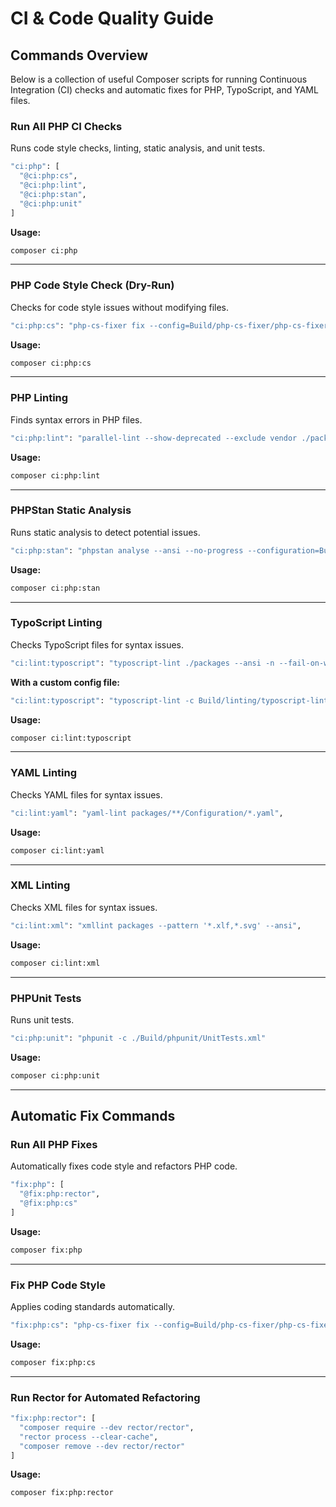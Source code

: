 # CI & Code Quality Guide

## Commands Overview

Below is a collection of useful Composer scripts for running Continuous Integration (CI) checks and automatic fixes for PHP, TypoScript, and YAML files.

### Run All PHP CI Checks

Runs code style checks, linting, static analysis, and unit tests.

```bash
"ci:php": [
  "@ci:php:cs",
  "@ci:php:lint",
  "@ci:php:stan",
  "@ci:php:unit"
]
```

**Usage:**

```bash
composer ci:php
```

--------------------------------------------------------------------------------

### PHP Code Style Check (Dry-Run)

Checks for code style issues without modifying files.

```bash
"ci:php:cs": "php-cs-fixer fix --config=Build/php-cs-fixer/php-cs-fixer.php -v --dry-run --using-cache no --diff"
```

**Usage:**

```bash
composer ci:php:cs
```

--------------------------------------------------------------------------------

### PHP Linting

Finds syntax errors in PHP files.

```bash
"ci:php:lint": "parallel-lint --show-deprecated --exclude vendor ./packages"
```

**Usage:**

```bash
composer ci:php:lint
```

--------------------------------------------------------------------------------

### PHPStan Static Analysis

Runs static analysis to detect potential issues.

```bash
"ci:php:stan": "phpstan analyse --ansi --no-progress --configuration=Build/phpstan/phpstan.neon"
```

**Usage:**

```bash
composer ci:php:stan
```

--------------------------------------------------------------------------------

### TypoScript Linting

Checks TypoScript files for syntax issues.

```bash
"ci:lint:typoscript": "typoscript-lint ./packages --ansi -n --fail-on-warnings"
```

**With a custom config file:**

```bash
"ci:lint:typoscript": "typoscript-lint -c Build/linting/typoscript-lint.yml --ansi -n --fail-on-warnings"
```

**Usage:**

```bash
composer ci:lint:typoscript
```

--------------------------------------------------------------------------------

### YAML Linting

Checks YAML files for syntax issues.

```bash
"ci:lint:yaml": "yaml-lint packages/**/Configuration/*.yaml",
```

**Usage:**

```bash
composer ci:lint:yaml
```

--------------------------------------------------------------------------------

### XML Linting

Checks XML files for syntax issues.

```bash
"ci:lint:xml": "xmllint packages --pattern '*.xlf,*.svg' --ansi",
```

**Usage:**

```bash
composer ci:lint:xml
```

--------------------------------------------------------------------------------

### PHPUnit Tests

Runs unit tests.

```bash
"ci:php:unit": "phpunit -c ./Build/phpunit/UnitTests.xml"
```

**Usage:**

```bash
composer ci:php:unit
```

--------------------------------------------------------------------------------

## Automatic Fix Commands

### Run All PHP Fixes

Automatically fixes code style and refactors PHP code.

```bash
"fix:php": [
  "@fix:php:rector",
  "@fix:php:cs"
]
```

**Usage:**

```bash
composer fix:php
```

--------------------------------------------------------------------------------

### Fix PHP Code Style

Applies coding standards automatically.

```bash
"fix:php:cs": "php-cs-fixer fix --config=Build/php-cs-fixer/php-cs-fixer.php"
```

**Usage:**

```bash
composer fix:php:cs
```

--------------------------------------------------------------------------------

### Run Rector for Automated Refactoring

```bash
"fix:php:rector": [
  "composer require --dev rector/rector",
  "rector process --clear-cache",
  "composer remove --dev rector/rector"
]
```

**Usage:**

```bash
composer fix:php:rector
```
